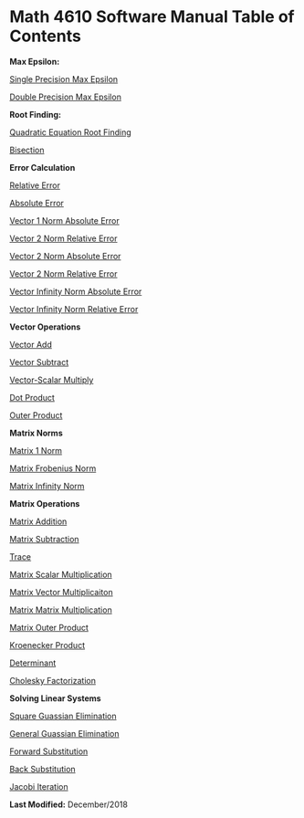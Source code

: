 # Math 4610 Software Manual Table of Contents

**Max Epsilon:**

   [Single Precision Max Epsilon](https://github.com/Shichimenchou/math4610/blob/master/HW1/Problem1/smaceps.md)
   
   [Double Precision Max Epsilon](https://github.com/Shichimenchou/math4610/blob/master/HW1/Problem1/dmaceps.md)


**Root Finding:**

   [Quadratic Equation Root Finding](https://github.com/Shichimenchou/math4610/blob/master/HW1/Problem7/rootFinder.md)
   
   [Bisection](https://github.com/Shichimenchou/math4610/blob/master/HW2/Problem5/hw2-5.md)

**Error Calculation**

   [Relative Error](https://github.com/Shichimenchou/math4610/blob/master/HW2/Problem1/hw2-1-rel.md)
   
   [Absolute Error](https://github.com/Shichimenchou/math4610/blob/master/HW2/Problem1/hw2-1-abs.md)
   
   [Vector 1 Norm Absolute Error](https://github.com/Shichimenchou/math4610/blob/master/HW3/Problem2/absErr1.md)

   [Vector 2 Norm Relative Error](https://github.com/Shichimenchou/math4610/blob/master/HW3/Problem2/relErr1.md)
 
   [Vector 2 Norm Absolute Error](https://github.com/Shichimenchou/math4610/blob/master/HW3/Problem2/absErr2.md)

   [Vector 2 Norm Relative Error](https://github.com/Shichimenchou/math4610/blob/master/HW3/Problem2/relErr2.md)
 
   [Vector Infinity Norm Absolute Error](https://github.com/Shichimenchou/math4610/blob/master/HW3/Problem2/absErrInf.md)

   [Vector Infinity Norm Relative Error](https://github.com/Shichimenchou/math4610/blob/master/HW3/Problem2/relErrInf.md)

**Vector Operations**

   [Vector Add](https://github.com/Shichimenchou/math4610/blob/master/HW3/Problem3/vecAdd.md)
   
   [Vector Subtract](https://github.com/Shichimenchou/math4610/blob/master/HW3/Problem3/vecSub.md)
   
   [Vector-Scalar Multiply](https://github.com/Shichimenchou/math4610/blob/master/HW3/Problem3/vecScalMul.md)
   
   [Dot Product](https://github.com/Shichimenchou/math4610/blob/master/HW3/Problem3/dotProd.md)
   
   [Outer Product](https://github.com/Shichimenchou/math4610/blob/master/HW3/Problem3/outerProd.md)

**Matrix Norms**

   [Matrix 1 Norm](https://github.com/Shichimenchou/math4610/blob/master/HW3/Problem4/oneNormMat.md)
   
   [Matrix Frobenius Norm](https://github.com/Shichimenchou/math4610/blob/master/HW3/Problem4/frobNormMat.md)
   
   [Matrix Infinity Norm](https://github.com/Shichimenchou/math4610/blob/master/HW3/Problem4/infNormMat.md)
   
**Matrix Operations**

   [Matrix Addition](https://github.com/Shichimenchou/math4610/blob/master/HW3/Problem5/matAdd.md)
   
   [Matrix Subtraction](https://github.com/Shichimenchou/math4610/blob/master/HW3/Problem5/matSub.md)
   
   [Trace](https://github.com/Shichimenchou/math4610/blob/master/HW3/Problem5/trace.md)
   
   [Matrix Scalar Multiplication](https://github.com/Shichimenchou/math4610/blob/master/HW3/Problem5/matScalMul.md)
   
   [Matrix Vector Multiplicaiton](https://github.com/Shichimenchou/math4610/blob/master/HW3/Problem5/matVecMul.md)
   
   [Matrix Matrix Multiplication](https://github.com/Shichimenchou/math4610/blob/master/HW3/Problem5/matMul.md)
   
   [Matrix Outer Product](https://github.com/Shichimenchou/math4610/blob/master/HW3/Problem6/matOutProd.md)
   
   [Kroenecker Product](https://github.com/Shichimenchou/math4610/blob/master/HW3/Problem6/KroeProd.md)
   
   [Determinant](https://github.com/Shichimenchou/math4610/blob/master/HW3/Problem6/determinant.md)
   
   [Cholesky Factorization](https://github.com/Shichimenchou/math4610/blob/master/HW4/Problem8/CholeskyFactor.md)
   
**Solving Linear Systems**

   [Square Guassian Elimination](https://github.com/Shichimenchou/math4610/blob/master/HW4/Problem1/GuassianElimination.md)
   
   [General Guassian Elimination](https://github.com/Shichimenchou/math4610/blob/master/HW4/Problem2/GeneralGuassianElimination.md)
   
   [Forward Substitution](https://github.com/Shichimenchou/math4610/blob/master/HW4/Problem3/forwardSub.md)
   
   [Back Substitution](https://github.com/Shichimenchou/math4610/blob/master/HW4/Problem4/backSub.md)
   
   [Jacobi Iteration](https://github.com/Shichimenchou/math4610/blob/master/HW5/Problem3/JacobiIter.md)

**Last Modified:** December/2018
